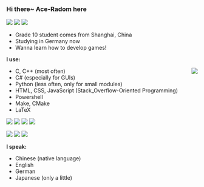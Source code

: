 ### Hi there~ Ace-Radom here

<img src="https://img.shields.io/badge/OS-Windows%2011-blue" /> <img src="https://img.shields.io/badge/Compiler-MinGW-blue" /> <img src="https://img.shields.io/badge/Editor-Visual%20Studio%20Code-blue" />

- Grade 10 student comes from Shanghai, China
- Studying in Germany now
- Wanna learn how to develop games!

**I use:**

<img align="right" src="https://github-readme-stats.vercel.app/api/top-langs/?username=Ace-Radom&layout=compact&hide_border=false&langs_count=10&PAT_1" />

- C, C++ (most often)
- C# (especially for GUIs)
- Python (less often, only for small modules)
- HTML, CSS, JavaScript (Stack_Overflow-Oriented Programming)
- Powershell
- Make, CMake
- LaTeX

<img src="https://img.shields.io/badge/C%2C%20C%2B%2B-MinGW%208.1.0-yellowgreen" /> <img src="https://img.shields.io/badge/C%23-VS2022-red" /> <img src="https://img.shields.io/badge/Python-cPython%203.10.8-blue" /> <img src="https://img.shields.io/badge/LaTeX-TeX%20Live%202022-lightgrey" />

<img src="https://img.shields.io/badge/Powershell-5.1-blue" /> <img src="https://img.shields.io/badge/Make-4.2.1-lightgrey" /> <img src="https://img.shields.io/badge/CMake-3.24.2-red" />

**I speak:**

- Chinese (native language)
- English
- German
- Japanese (only a little)

